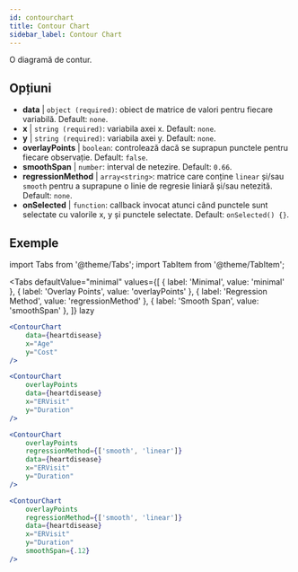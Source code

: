 ```yaml
---
id: contourchart
title: Contour Chart
sidebar_label: Contour Chart
---
```


O diagramă de contur.

## Opțiuni

* __data__ | `object (required)`: obiect de matrice de valori pentru fiecare variabilă. Default: `none`.
* __x__ | `string (required)`: variabila axei x. Default: `none`.
* __y__ | `string (required)`: variabila axei y. Default: `none`.
* __overlayPoints__ | `boolean`: controlează dacă se suprapun punctele pentru fiecare observație. Default: `false`.
* __smoothSpan__ | `number`: interval de netezire. Default: `0.66`.
* __regressionMethod__ | `array<string>`: matrice care conține `linear` și/sau `smooth` pentru a suprapune o linie de regresie liniară și/sau netezită. Default: `none`.
* __onSelected__ | `function`: callback invocat atunci când punctele sunt selectate cu valorile x, y și punctele selectate. Default: `onSelected() {}`.


## Exemple

import Tabs from '@theme/Tabs';
import TabItem from '@theme/TabItem';

<Tabs
    defaultValue="minimal"
    values={[
        { label: 'Minimal', value: 'minimal' },
        { label: 'Overlay Points', value: 'overlayPoints' },
        { label: 'Regression Method', value: 'regressionMethod' },
        { label: 'Smooth Span', value: 'smoothSpan' },
    ]}
    lazy
>

<TabItem value="minimal">

```jsx live
<ContourChart 
    data={heartdisease} 
    x="Age"
    y="Cost"
/>
```

</TabItem>

<TabItem value="overlayPoints">

```jsx live
<ContourChart 
    overlayPoints 
    data={heartdisease} 
    x="ERVisit"
    y="Duration"
/>
```

</TabItem>

<TabItem value="regressionMethod">

```jsx live
<ContourChart 
    overlayPoints 
    regressionMethod={['smooth', 'linear']}
    data={heartdisease} 
    x="ERVisit"
    y="Duration"
/>
```

</TabItem>

<TabItem value="smoothSpan">

```jsx live
<ContourChart 
    overlayPoints 
    regressionMethod={['smooth', 'linear']}
    data={heartdisease} 
    x="ERVisit"
    y="Duration"
    smoothSpan={.12}
/>
```

</TabItem>

</Tabs>
